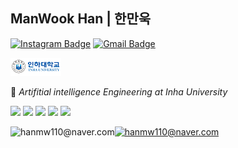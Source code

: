 ## ManWook Han | 한만욱
[![Instagram Badge](https://img.shields.io/badge/Instagram-9c38d1?style=flat&logo=Instagram&logoColor=white)](https://www.instagram.com/wook_10000/?hl=ko) 
[![Gmail Badge](https://img.shields.io/badge/Gmail-D14836?style=flat&logo=Gmail&logoColor=white)](mailto:hanmw110@naver.com) 


[![Inha Badge](인하대.PNG)](https://learn.inha.ac.kr/) 

:school: _Artifitial intelligence Engineering at Inha University_



<img src="https://img.shields.io/badge/Python-3776AB?style=for-the-badge&logo=Python&logoColor=black"> <img src="https://img.shields.io/badge/Java-007396?style=for-the-badge&logo=Java&logoColor=black"> <img src="https://img.shields.io/badge/Kotlin-7F52FF?style=for-the-badge&logo=Kotlin&logoColor=black"/> <img src="https://img.shields.io/badge/Qt-41CD52?style=for-the-badge&logo=Qt&logoColor=black"/> <img src="https://img.shields.io/badge/Android-3DDC84?style=for-the-badge&logo=Android&logoColor=black"/>  


![hanmw110@naver.com](https://github-readme-stats.vercel.app/api?username=manNomi&show_icons=true)[![hanmw110@naver.com](https://github-readme-stats.vercel.app/api/top-langs/?username=manNomi&show_icons=true&hide_border=true&title_color=004386&icon_color=004386&layout=compact)](https://github.com/manNomi)

